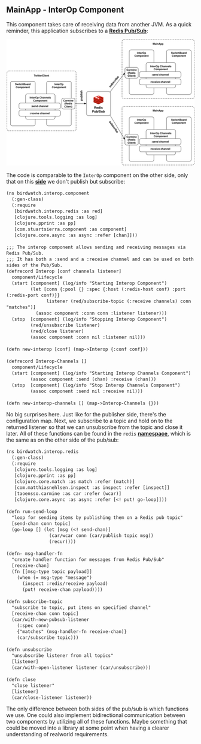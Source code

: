 ## MainApp - InterOp Component

This component takes care of receiving data from another JVM. As a quick reminder, this application subscribes to a **[Redis Pub/Sub](http://redis.io/topics/pubsub)**:

![Redesigned Architecture - InterOp](images/redesign2.png)

The code is comparable to the ````InterOp```` component on the other side, only that on this **[side](https://github.com/matthiasn/BirdWatch/blob/43a9c09493257b9c9b5e9e5644df5f67085feb84/Clojure-Websockets/MainApp/src/clj/birdwatch/interop/component.clj)** we don't publish but subscribe:

~~~
(ns birdwatch.interop.component
  (:gen-class)
  (:require
   [birdwatch.interop.redis :as red]
   [clojure.tools.logging :as log]
   [clojure.pprint :as pp]
   [com.stuartsierra.component :as component]
   [clojure.core.async :as async :refer [chan]]))

;;; The interop component allows sending and receiving messages via Redis Pub/Sub.
;;; It has both a :send and a :receive channel and can be used on both sides of the Pub/Sub.
(defrecord Interop [conf channels listener]
  component/Lifecycle
  (start [component] (log/info "Starting Interop Component")
         (let [conn {:pool {} :spec {:host (:redis-host conf) :port (:redis-port conf)}}
               listener (red/subscribe-topic (:receive channels) conn "matches")]
           (assoc component :conn conn :listener listener)))
  (stop  [component] (log/info "Stopping Interop Component")
         (red/unsubscribe listener)
         (red/close listener)
         (assoc component :conn nil :listener nil)))

(defn new-interop [conf] (map->Interop {:conf conf}))

(defrecord Interop-Channels []
  component/Lifecycle
  (start [component] (log/info "Starting Interop Channels Component")
         (assoc component :send (chan) :receive (chan)))
  (stop  [component] (log/info "Stop Interop Channels Component")
         (assoc component :send nil :receive nil)))

(defn new-interop-channels [] (map->Interop-Channels {}))
~~~

No big surprises here. Just like for the publisher side, there's the configuration map. Next, we subscribe to a topic and hold on to the returned listener so that we can unsubscribe from the topic and close it later. All of these functions can be found in the ````redis```` **[namespace](https://github.com/matthiasn/BirdWatch/blob/43a9c09493257b9c9b5e9e5644df5f67085feb84/Clojure-Websockets/MainApp/src/clj/birdwatch/interop/redis.clj)**, which is the same as on the other side of the pub/sub:

~~~
(ns birdwatch.interop.redis
  (:gen-class)
  (:require
   [clojure.tools.logging :as log]
   [clojure.pprint :as pp]
   [clojure.core.match :as match :refer (match)]
   [com.matthiasnehlsen.inspect :as inspect :refer [inspect]]
   [taoensso.carmine :as car :refer (wcar)]
   [clojure.core.async :as async :refer [<! put! go-loop]]))

(defn run-send-loop
  "loop for sending items by publishing them on a Redis pub topic"
  [send-chan conn topic]
  (go-loop [] (let [msg (<! send-chan)]
                (car/wcar conn (car/publish topic msg))
                (recur))))

(defn- msg-handler-fn
  "create handler function for messages from Redis Pub/Sub"
  [receive-chan]
  (fn [[msg-type topic payload]]
    (when (= msg-type "message")
      (inspect :redis/receive payload)
      (put! receive-chan payload))))

(defn subscribe-topic
  "subscribe to topic, put items on specified channel"
  [receive-chan conn topic]
  (car/with-new-pubsub-listener
    (:spec conn)
    {"matches" (msg-handler-fn receive-chan)}
    (car/subscribe topic)))

(defn unsubscribe
  "unsubscribe listener from all topics"
  [listener]
  (car/with-open-listener listener (car/unsubscribe)))

(defn close
  "close listener"
  [listener]
  (car/close-listener listener))
~~~

The only difference between both sides of the pub/sub is which functions we use. One could also implement bidirectional communication between two components by utilizing all of these functions. Maybe something that could be moved into a library at some point when having a clearer understanding of realworld requirements.
